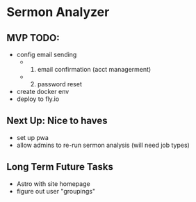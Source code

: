 # Sermon Analyzer

## MVP TODO:
* config email sending
    - 1. email confirmation (acct managerment)
    - 2. password reset
* create docker env
* deploy to fly.io

## Next Up: Nice to haves
* set up pwa
* allow admins to re-run sermon analysis (will need job types)

## Long Term Future Tasks
* Astro with site homepage
* figure out user "groupings"